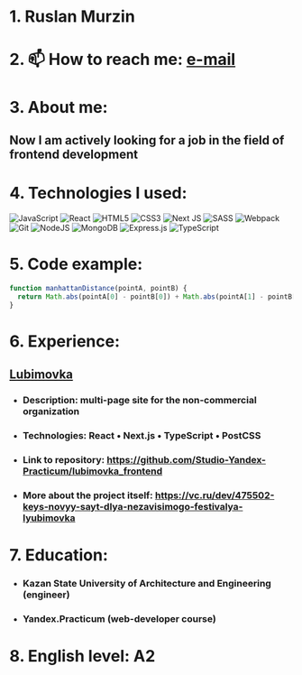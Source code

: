 # 1. Ruslan Murzin
# 2. 📫 How to reach me: [e-mail](mailto:ruslan.murzin@mail.ru)
# 3. About me: 
## Now I am actively looking for a job in the field of frontend development
# 4. Technologies I used:
![JavaScript](https://img.shields.io/badge/javascript-%23323330.svg?style=for-the-badge&logo=javascript&logoColor=%23F7DF1E)
![React](https://img.shields.io/badge/react-%2320232a.svg?style=for-the-badge&logo=react&logoColor=%2361DAFB)
![HTML5](https://img.shields.io/badge/html5-%23E34F26.svg?style=for-the-badge&logo=html5&logoColor=white)
![CSS3](https://img.shields.io/badge/css3-%231572B6.svg?style=for-the-badge&logo=css3&logoColor=white)
![Next JS](https://img.shields.io/badge/Next-black?style=for-the-badge&logo=next.js&logoColor=white)
![SASS](https://img.shields.io/badge/SASS-hotpink.svg?style=for-the-badge&logo=SASS&logoColor=white)
![Webpack](https://img.shields.io/badge/webpack-%238DD6F9.svg?style=for-the-badge&logo=webpack&logoColor=black)
![Git](https://img.shields.io/badge/git-%23F05033.svg?style=for-the-badge&logo=git&logoColor=white)
![NodeJS](https://img.shields.io/badge/node.js-6DA55F?style=for-the-badge&logo=node.js&logoColor=white)
![MongoDB](https://img.shields.io/badge/MongoDB-%234ea94b.svg?style=for-the-badge&logo=mongodb&logoColor=white)
![Express.js](https://img.shields.io/badge/express.js-%23404d59.svg?style=for-the-badge&logo=express&logoColor=%2361DAFB)
![TypeScript](https://img.shields.io/badge/typescript-%23007ACC.svg?style=for-the-badge&logo=typescript&logoColor=white)
# 5. Code example:
```javascript
function manhattanDistance(pointA, pointB) {
  return Math.abs(pointA[0] - pointB[0]) + Math.abs(pointA[1] - pointB[1])
}
```
# 6. Experience:
## [Lubimovka](https://lubimovka.art/)
* ### Description: multi-page site for the non-commercial organization
* ### Technologies: React • Next.js • TypeScript • PostCSS
* ### Link to repository: https://github.com/Studio-Yandex-Practicum/lubimovka_frontend
* ### More about the project itself: https://vc.ru/dev/475502-keys-novyy-sayt-dlya-nezavisimogo-festivalya-lyubimovka

# 7. Education:
* ### Kazan State University of Architecture and Engineering (engineer)
* ### Yandex.Practicum (web-developer course)

# 8. English level: A2
